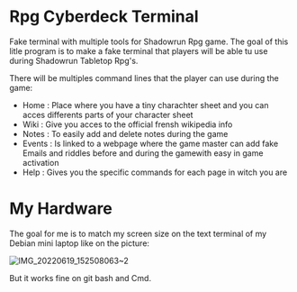 # Rpg Cyberdeck Terminal

Fake terminal with multiple tools for Shadowrun Rpg game.
The goal of this litle program is to make a fake terminal that players will be able tu use during Shadowrun Tabletop Rpg's. 

There will be multiples command lines that the player can use during the game:

  - Home : Place where you have a tiny charachter sheet and you can acces differents parts of your character sheet
  - Wiki : Give you acces to the official frensh wikipedia info 
  - Notes : To easily add and delete notes during the game 
  - Events : Is linked to a webpage where the game master can add fake Emails and riddles before and during the gamewith easy in game activation
  - Help : Gives you the specific commands for each page in witch you are


# My Hardware

The goal for me is to match my screen size on the text terminal of my Debian mini laptop like on the picture:

![IMG_20220619_152508063~2](https://user-images.githubusercontent.com/50840193/174483447-640c7b4d-0424-4fef-9deb-b444de920a89.jpg)

But it works fine on git bash and Cmd. 

